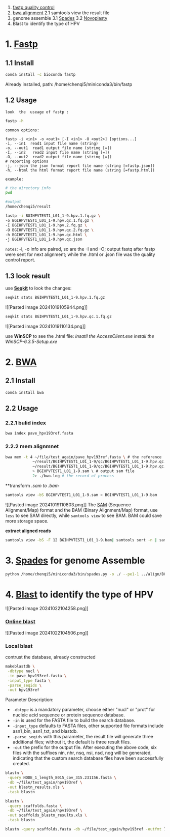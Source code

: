 1. [fastp quality control](#Fastp)
2. [bwa alignment](#BWA)
	2.1 samtools view the result file
3. genome assemble
    3.1 [Spades](https://github.com/ablab/spades)
	3.2 [Novoplasty](https://github.com/ndierckx/NOVOPlasty)
4. Blast to identify the type of HPV 
# 1. [Fastp](https://github.com/OpenGene/fastp/blob/master/README.md)
## 1.1 Install

```bash
conda install -c bioconda fastp
```
Already installed, path: /home/chenqi5/miniconda3/bin/fastp
## 1.2 Usage

``look  the  useage of fastp :``
```bash
fastp -h 
```

`common options:`
```
fastp -i <in1> -o <out1> [-I <in1> -O <out2>] [options...]
-i, --in1  read1 input file name (string)
-o, --out1  read1 output file name (string [=])
-I, --in2   read2 input file name (string [=])
-O, --out2  read2 output file name (string [=])
# reporting options
-j, --json the json format report file name (string [=fastp.json])
-h, --html the html format report file name (string [=fastp.html])
```

`example:`
```bash
# the directory info
pwd
```

```bash
#output
/home/chenqi5/result
```

```bash
fastp -i BGIHPVTEST1_L01_1-9.hpv.1.fq.gz \
-o BGIHPVTEST1_L01_1-9.hpv.qc.1.fq.gz \
-I BGIHPVTEST1_L01_1-9.hpv.2.fq.gz \
-O BGIHPVTEST1_L01_1-9.hpv.qc.2.fq.gz \
-h BGIHPVTEST1_L01_1-9.hpv.qc.html \
-j BGIHPVTEST1_L01_1-9.hpv.qc.json
```

`notes`:
-i, -o info are paired, so are the -I and -O;
output fastq after fastp were sent for next alignment; while the .html or .json file was the quality control report. 
## 1.3 look result 

use [**Seqkit**](https://bioinf.shenwei.me/seqkit/) to look the changes:
```bash 
seqkit stats BGIHPVTEST1_L01_1-9.hpv.1.fq.gz
```
![[Pasted image 20241019105944.png]]

```bash 
seqkit stats BGIHPVTEST1_L01_1-9.hpv.qc.1.fq.gz
```
![[Pasted image 20241019110134.png]]

use **WinSCP** to see the .html file:
	*insatll the AccessClient.exe*
	*install the WinSCP-6.3.5-Setup.exe*

# 2. [BWA](https://bio-bwa.sourceforge.net/bwa.shtml#3)
## 2.1 Install

```bash
conda install bwa
```
## 2.2 Usage
### 2.2.1 bulid index
```bash
bwa index pave_hpv193ref.fasta
```
### 2.2.2 mem alignmnet
```bash
bwa mem -t 4 ~/file/test_again/pave_hpv193ref.fasta \ # the reference 
            ~/result/BGIHPVTEST1_L01_1-9/qc/BGIHPVTEST1_L01_1-9.hpv.qc.1.fq.gz \ # reads1 path
            ~/result/BGIHPVTEST1_L01_1-9/qc/BGIHPVTEST1_L01_1-9.hpv.qc.2.fq.gz \ # reads2 path 
            > BGIHPVTEST1_L01_1-9.sam \ # output sam file
            2> ./bwa.log # the record of process
```

**transform  *.sam to *.bam**
```bash
samtools view -bS BGIHPVTEST1_L01_1-9.sam > BGIHPVTEST1_L01_1-9.bam
```

![[Pasted image 20241019110803.png]]
The [SAM](https://samtools.github.io/hts-specs/SAMv1.pdf) (Sequence Alignment/Map) format and the BAM (Binary Alignment/Map) format, use `less` to see SAM directly, while `samtools view` to see BAM. BAM could save more storage space.

**extract aligned reads**
```bash
samtools view -bS -F 12 BGIHPVTEST1_L01_1-9.bam| samtools sort -n | samtools fastq -1 BGIHPVTEST1_L01_1-9.hpv.map.1.fq -2 BGIHPVTEST1_L01_1-9.hpv.map.2.fq
```


# 3. [Spades](https://ablab.github.io/spades/getting-started.html) for genome Assemble
```bash
python /home/chenqi5/miniconda3/bin/spades.py -o ./ --pe1-1 ../align/BGIHPVTEST1_L01_1-9.hpv.map.1.fq --pe1-2 ../align/BGIHPVTEST1_L01_1-9.hpv.map.2.fq -t 4
```


# 4. [Blast](https://www.ncbi.nlm.nih.gov/books/NBK279684/#appendices.Options_for_the_commandline_a) to identify the type of HPV


![[Pasted image 20241022104258.png]]

### [Online blast ](https://blast.ncbi.nlm.nih.gov/Blast.cgi)
![[Pasted image 20241022104506.png]]



### Local blast
contrust the database, already constructed
```bash
makeblastdb \
 -dbtype nucl \
 -in pave_hpv193ref.fasta \
 -input_type fasta \
 -parse_seqids \
 -out hpv193ref
```
Parameter Description:
- `-dbtype` is a mandatory parameter, choose either "nucl" or "prot" for nucleic acid sequence or protein sequence database.
- `-in` is used for the FASTA file to build the search database.
- `-input_type` defaults to FASTA files, other supported file formats include asn1_bin, asn1_txt, and blastdb.
- `-parse_seqids` with this parameter, the result file will generate three additional files; without it, the default is three result files.
- `-out` the prefix for the output file.
After executing the above code, six files with the suffixes nin, nhr, nsq, nsi, nsd, nog will be generated, indicating that the custom search database files have been successfully created.

```bash
blastn \
 -query NODE_1_length_8015_cov_315.231156.fasta \
 -db ~/file/test_again/hpv193ref \
 -out blastn_results.xls \
 -task blastn
```


```bash
blastn \
 -query scaffolds.fasta \
 -db ~/file/test_again/hpv193ref \
 -out scaffolds_blastn_results.xls \
 -task blastn
```

```bash
blastn -query scaffolds.fasta -db ~/file/test_again/hpv193ref -outfmt 7 -out scaffolds_blastn_results.txt
```

